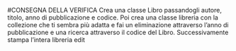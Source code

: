 #CONSEGNA DELLA VERIFICA
Crea una classe Libro passandogli autore, titolo, anno di pubblicazione e codice.
Poi crea una classe libreria con la collezione che ti sembra più adatta e fai un eliminazione attraverso l’anno di pubblicazione e una ricerca attraverso il codice del Libro.
Successivamente stampa l’intera libreria
edit